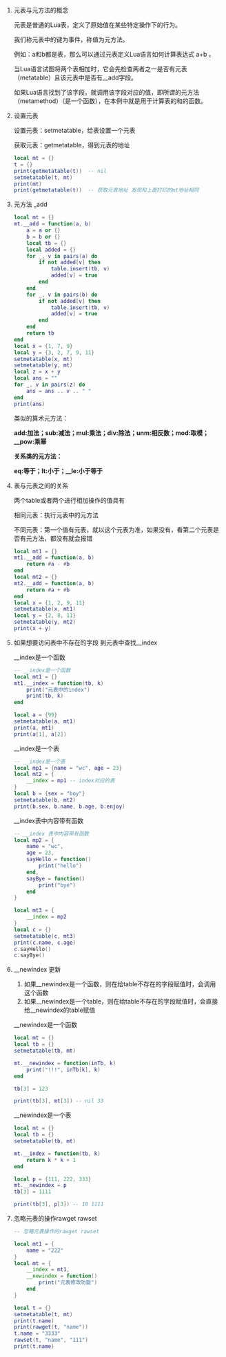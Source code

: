 1. 元表与元方法的概念

   元表是普通的Lua表，定义了原始值在某些特定操作下的行为。

   我们称元表中的键为事件，称值为元方法。

   例如：a和b都是表，那么可以通过元表定义Lua语言如何计算表达式 a+b 。

   当Lua语言试图将两个表相加时，它会先检查两者之一是否有元表（metatable）且该元表中是否有__add字段。

   如果Lua语言找到了该字段，就调用该字段对应的值，即所谓的元方法（metamethod）（是一个函数），在本例中就是用于计算表的和的函数。

2. 设置元表

   设置元表：setmetatable，给表设置一个元表

   获取元表：getmetatable，得到元表的地址

   ```lua
   local mt = {}
   t = {}
   print(getmetatable(t))  -- nil
   setmetatable(t, mt)
   print(mt)
   print(getmetatable(t))  -- 获取元表地址 发现和上面打印的mt地址相同
   ```

3. 元方法 _add

   ```lua
   local mt = {}
   mt.__add = function(a, b)
       a = a or {}
       b = b or {}
       local tb = {}
       local added = {}
       for _, v in pairs(a) do
           if not added[v] then
               table.insert(tb, v)
               added[v] = true
           end
       end
       for _, v in pairs(b) do
           if not added[v] then
               table.insert(tb, v)
               added[v] = true
           end
       end
       return tb
   end
   local x = {1, 7, 9}
   local y = {3, 2, 7, 9, 11}
   setmetatable(x, mt)
   setmetatable(y, mt)
   local z = x + y
   local ans = ""
   for _, v in pairs(z) do
       ans = ans .. v .. " "
   end
   print(ans)
   ```

   类似的算术元方法：

   **add:加法；sub:减法；mul:乘法；div:除法；unm:相反数；mod:取模；__pow:乘幂**

   **关系类的元方法：**

   **eq:等于；lt:小于；__le:小于等于**

4. 表与元表之间的关系

   两个table或者两个进行相加操作的值具有

   相同元表：执行元表中的元方法

   不同元表：第一个值有元表，就以这个元表为准，如果没有，看第二个元表是否有元方法，都没有就会报错

   ```lua
   local mt1 = {}
   mt1.__add = function(a, b)
       return #a - #b
   end
   local mt2 = {}
   mt2.__add = function(a, b)
       return #a + #b
   end
   local x = {1, 2, 9, 11}
   setmetatable(x, mt1)
   local y = {2, 8, 11}
   setmetatable(y, mt2)
   print(x + y)
   ```

5. 如果想要访问表中不存在的字段 到元表中查找__index

   __index是一个函数

   ```lua
   -- __index是一个函数
   local mt1 = {}
   mt1.__index = function(tb, k)
       print("元表中的index")
       print(tb, k)
   end
   
   local a = {99}
   setmetatable(a, mt1)
   print(a, mt1)
   print(a[1], a[2])
   ```

   __index是一个表

   ```lua
   -- __index是一个表
   local mp1 = {name = "wc", age = 23}
   local mt2 = {
       __index = mp1 -- index对应的表
   }
   local b = {sex = "boy"}
   setmetatable(b, mt2)
   print(b.sex, b.name, b.age, b.enjoy)
   ```

   __index表中内容带有函数

   ```lua
   -- __index 表中内容带有函数
   local mp2 = {
       name = "wc",
       age = 23,
       sayHello = function()
           print("hello")
       end,
       sayBye = function()
           print("bye")
       end
   }
   
   local mt3 = {
       __index = mp2
   }
   local c = {}
   setmetatable(c, mt3)
   print(c.name, c.age)
   c.sayHello()
   c.sayBye()
   ```

6. __newindex 更新

   1. 如果__newindex是一个函数，则在给table不存在的字段赋值时，会调用这个函数
   2. 如果__newindex是一个table，则在给table不存在的字段赋值时，会直接给__newindex的table赋值

   __newindex是一个函数

   ```lua
   local mt = {}
   local tb = {}
   setmetatable(tb, mt)
   
   mt.__newindex = function(inTb, k)
       print("!!!", inTb[k], k)
   end
   
   tb[3] = 123
   
   print(tb[3], mt[3]) -- nil 33
   ```

   __newindex是一个表

   ```lua
   local mt = {}
   local tb = {}
   setmetatable(tb, mt)
   
   mt.__index = function(tb, k)
       return k * k + 1
   end
   
   local p = {111, 222, 333}
   mt.__newindex = p
   tb[3] = 1111
   
   print(tb[3], p[3]) -- 10 1111
   ```

7. 忽略元表的操作rawget rawset

   ```lua
   -- 忽略元表操作的rawget rawset
   
   local mt1 = {
       name = "222"
   }
   local mt = {
       __index = mt1,
       __newindex = function()
           print("元表修改功能")
       end
   }
   
   local t = {}
   setmetatable(t, mt)
   print(t.name)
   print(rawget(t, "name"))
   t.name = "3333"
   rawset(t, "name", "111")
   print(t.name)
   ```

   